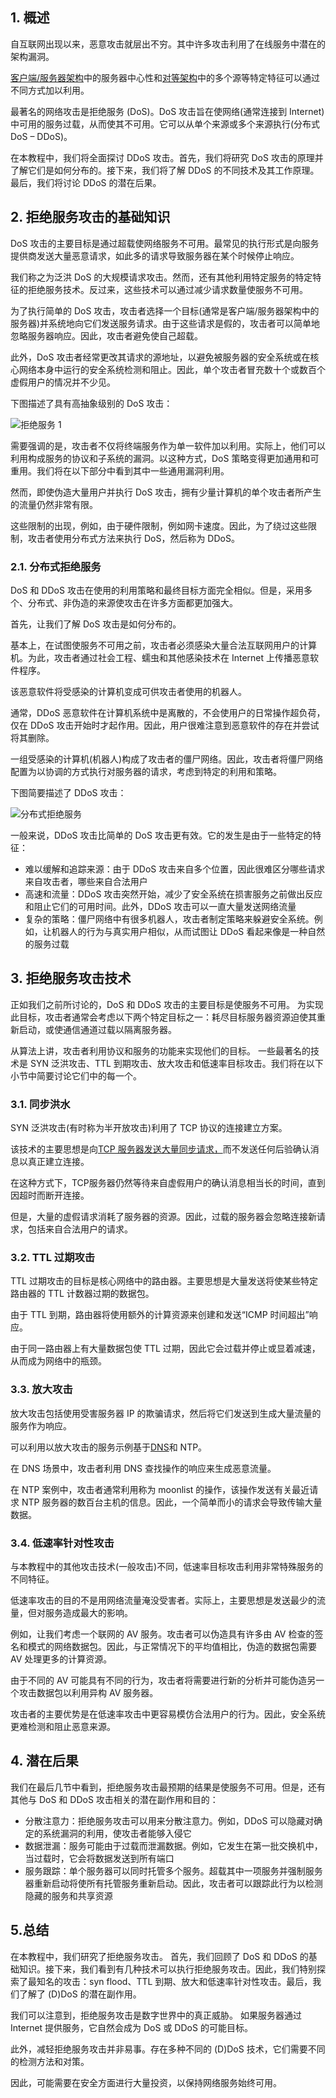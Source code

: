 ## 1. 概述

自互联网出现以来，恶意攻击就层出不穷。其中许多攻击利用了在线服务中潜在的架构漏洞。

[客户端/服务器架构](https://www.baeldung.com/cs/client-vs-server-terminology)中的服务器中心性和[对等架构](https://www.baeldung.com/cs/centralized-vs-distributed-computing#distributed-computing)中的多个源等特定特征可以通过不同方式加以利用。

最著名的网络攻击是拒绝服务 (DoS)。DoS 攻击旨在使网络(通常连接到 Internet)中可用的服务过载，从而使其不可用。它可以从单个来源或多个来源执行(分布式 DoS – DDoS)。

在本教程中，我们将全面探讨 DDoS 攻击。首先，我们将研究 DoS 攻击的原理并了解它们是如何分布的。接下来，我们将了解 DDoS 的不同技术及其工作原理。最后，我们将讨论 DDoS 的潜在后果。

## 2. 拒绝服务攻击的基础知识

DoS 攻击的主要目标是通过超载使网络服务不可用。最常见的执行形式是向服务提供商发送大量恶意请求，如此多的请求导致服务器在某个时候停止响应。

我们称之为泛洪 DoS 的大规模请求攻击。然而，还有其他利用特定服务的特定特征的拒绝服务技术。反过来，这些技术可以通过减少请求数量使服务不可用。

为了执行简单的 DoS 攻击，攻击者选择一个目标(通常是客户端/服务器架构中的服务器)并系统地向它们发送服务请求。由于这些请求是假的，攻击者可以简单地忽略服务器响应。因此，攻击者避免使自己超载。

此外，DoS 攻击者经常更改其请求的源地址，以避免被服务器的安全系统或在核心网络本身中运行的安全系统检测和阻止。因此，单个攻击者冒充数十个或数百个虚假用户的情况并不少见。

下图描述了具有高抽象级别的 DoS 攻击：

![拒绝服务 1](https://www.baeldung.com/wp-content/uploads/sites/4/2022/04/DoS-1.png)

需要强调的是，攻击者不仅将终端服务作为单一软件加以利用。实际上，他们可以利用构成服务的协议和子系统的漏洞。以这种方式，DoS 策略变得更加通用和可重用。我们将在以下部分中看到其中一些通用漏洞利用。

然而，即使伪造大量用户并执行 DoS 攻击，拥有少量计算机的单个攻击者所产生的流量仍然非常有限。

这些限制的出现，例如，由于硬件限制，例如网卡速度。因此，为了绕过这些限制，攻击者使用分布式方法来执行 DoS，然后称为 DDoS。

### 2.1. 分布式拒绝服务

DoS 和 DDoS 攻击在使用的利用策略和最终目标方面完全相似。但是，采用多个、分布式、非伪造的来源使攻击在许多方面都更加强大。

首先，让我们了解 DoS 攻击是如何分布的。

基本上，在试图使服务不可用之前，攻击者必须感染大量合法互联网用户的计算机。为此，攻击者通过社会工程、蠕虫和其他感染技术在 Internet 上传播恶意软件程序。

该恶意软件将受感染的计算机变成可供攻击者使用的机器人。

通常，DDoS 恶意软件在计算机系统中是离散的，不会使用户的日常操作超负荷，仅在 DDoS 攻击开始时才起作用。因此，用户很难注意到恶意软件的存在并尝试将其删除。

一组受感染的计算机(机器人)构成了攻击者的僵尸网络。因此，攻击者将僵尸网络配置为以协调的方式执行对服务器的请求，考虑到特定的利用和策略。

下图简要描述了 DDoS 攻击：

![分布式拒绝服务](https://www.baeldung.com/wp-content/uploads/sites/4/2022/04/DDoS.png)

一般来说，DDoS 攻击比简单的 DoS 攻击更有效。它的发生是由于一些特定的特征：

-   难以缓解和追踪来源：由于 DDoS 攻击来自多个位置，因此很难区分哪些请求来自攻击者，哪些来自合法用户
-   高速和流量：DDoS 攻击突然开始，减少了安全系统在损害服务之前做出反应和阻止它们的可用时间。此外，DDoS 攻击可以一直大量发送网络流量
-   复杂的策略：僵尸网络中有很多机器人，攻击者制定策略来躲避安全系统。例如，让机器人的行为与真实用户相似，从而试图让 DDoS 看起来像是一种自然的服务过载

## 3. 拒绝服务攻击技术

正如我们之前所讨论的，DoS 和 DDoS 攻击的主要目标是使服务不可用。 为实现此目标，攻击者通常会考虑以下两个特定目标之一：耗尽目标服务器资源迫使其重新启动，或使通信通道过载以隔离服务器。

从算法上讲，攻击者利用协议和服务的功能来实现他们的目标。 一些最著名的技术是 SYN 泛洪攻击、TTL 到期攻击、放大攻击和低速率目标攻击。我们将在以下小节中简要讨论它们中的每一个。

### 3.1. 同步洪水

SYN 泛洪攻击(有时称为半开放攻击)利用了 TCP 协议的连接建立方案。

该技术的主要思想是向[TCP 服务器发送大量同步请求，](https://www.baeldung.com/cs/tcp-active-vs-passive)而不发送任何后验确认消息以真正建立连接。

在这种方式下，TCP服务器仍然等待来自虚假用户的确认消息相当长的时间，直到因超时而断开连接。

但是，大量的虚假请求消耗了服务器的资源。因此，过载的服务器会忽略连接新请求，包括来自合法用户的请求。

### 3.2. TTL 过期攻击

TTL 过期攻击的目标是核心网络中的路由器。主要思想是大量发送将使某些特定路由器的 TTL 计数器过期的数据包。

由于 TTL 到期，路由器将使用额外的计算资源来创建和发送“ICMP 时间超出”响应。

由于同一路由器上有大量数据包使 TTL 过期，因此它会过载并停止或显着减速，从而成为网络中的瓶颈。

### 3.3. 放大攻击

放大攻击包括使用受害服务器 IP 的欺骗请求，然后将它们发送到生成大量流量的服务作为响应。

可以利用以放大攻击的服务示例基于[DNS](https://www.baeldung.com/cs/dns-intro)和 NTP。

在 DNS 场景中，攻击者利用 DNS 查找操作的响应来生成恶意流量。

在 NTP 案例中，攻击者通常利用称为 moonlist 的操作，该操作发送有关最近请求 NTP 服务器的数百台主机的信息。因此，一个简单而小的请求会导致传输大量数据。

### 3.4. 低速率针对性攻击

与本教程中的其他攻击技术(一般攻击)不同，低速率目标攻击利用非常特殊服务的不同特征。

低速率攻击的目的不是用网络流量淹没受害者。实际上，主要思想是发送最少的流量，但对服务造成最大的影响。

例如，让我们考虑一个联网的 AV 服务。攻击者可以伪造具有许多由 AV 检查的签名和模式的网络数据包。因此，与正常情况下的平均值相比，伪造的数据包需要 AV 处理更多的计算资源。

由于不同的 AV 可能具有不同的行为，攻击者将需要进行新的分析并可能伪造另一个攻击数据包以利用异构 AV 服务器。

攻击者的主要优势是在低速率攻击中更容易模仿合法用户的行为。因此，安全系统更难检测和阻止恶意来源。

## 4. 潜在后果

我们在最后几节中看到，拒绝服务攻击最预期的结果是使服务不可用。但是，还有其他与 DoS 和 DDoS 攻击相关的潜在副作用和目的：

-   分散注意力：拒绝服务攻击可以用来分散注意力。例如，DDoS 可以隐藏对确定的系统漏洞的利用，使攻击者能够入侵它
-   数据泄漏：服务可能由于过载而泄漏数据。例如，它发生在第一批交换机中，当过载时，它会将数据发送到所有端口
-   服务跟踪：单个服务器可以同时托管多个服务。超载其中一项服务并强制服务器重新启动将使所有托管服务重新启动。因此，攻击者可以跟踪此行为以检测隐藏的服务和共享资源

## 5.总结

在本教程中，我们研究了拒绝服务攻击。 首先，我们回顾了 DoS 和 DDoS 的基础知识。接下来，我们看到有几种技术可以执行拒绝服务攻击。因此，我们特别探索了最知名的攻击：syn flood、TTL 到期、放大和低速率针对性攻击。最后，我们了解了 (D)DoS 的潜在副作用。

我们可以注意到，拒绝服务攻击是数字世界中的真正威胁。 如果服务器通过 Internet 提供服务，它自然会成为 DoS 或 DDoS 的可能目标。

此外，减轻拒绝服务攻击并非易事。存在多种不同的 (D)DoS 技术，它们需要不同的检测方法和对策。

因此，可能需要在安全方面进行大量投资，以保持网络服务始终可用。